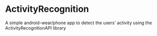 # ActivityRecognition
A simple android-wear/phone app to detect the users' activity using the ActivityRecognitionAPI library
